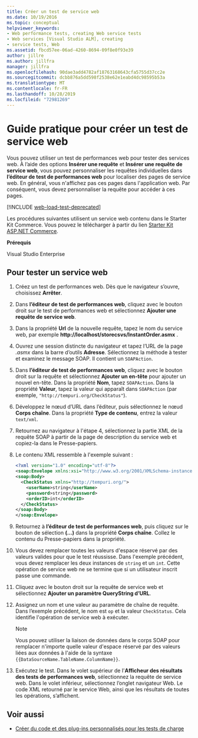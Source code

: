 ```yaml
---
title: Créer un test de service web
ms.date: 10/19/2016
ms.topic: conceptual
helpviewer_keywords:
- Web performance tests, creating Web service tests
- Web services [Visual Studio ALM], creating
- service tests, Web
ms.assetid: fbcd57ee-06ad-4260-8694-09f8e0f93e39
author: jillre
ms.author: jillfra
manager: jillfra
ms.openlocfilehash: 90dae3add4782af18763168643cfa5755d37cc2e
ms.sourcegitcommit: dcbb876a5dd598f2538e62e1eabd4dc98595b53a
ms.translationtype: MT
ms.contentlocale: fr-FR
ms.lasthandoff: 10/28/2019
ms.locfileid: "72981269"
---
```

# <a name="how-to-create-a-web-service-test"></a>Guide pratique pour créer un test de service web

Vous pouvez utiliser un test de performances web pour tester des services web. À l’aide des options **Insérer une requête** et **Insérer une requête de service web**, vous pouvez personnaliser les requêtes individuelles dans **l’éditeur de test de performances web** pour localiser des pages de service web. En général, vous n'affichez pas ces pages dans l'application web. Par conséquent, vous devez personnaliser la requête pour accéder à ces pages.

[!INCLUDE [web-load-test-deprecated](includes/web-load-test-deprecated.md)]

Les procédures suivantes utilisent un service web contenu dans le Starter Kit Commerce. Vous pouvez le télécharger à partir du lien [Starter Kit ASP.NET Commerce](https://sourceforge.net/projects/ppcsk/).

**Prérequis**

Visual Studio Enterprise

## <a name="to-test-a-web-service"></a>Pour tester un service web

1. Créez un test de performances web. Dès que le navigateur s’ouvre, choisissez **Arrêter**.

2. Dans **l’éditeur de test de performances web**, cliquez avec le bouton droit sur le test de performances web et sélectionnez **Ajouter une requête de service web**.

3. Dans la propriété **Url** de la nouvelle requête, tapez le nom du service web, par exemple **http://localhost/storecsvs/InstantOrder.asmx** .

4. Ouvrez une session distincte du navigateur et tapez l’URL de la page *.asmx* dans la barre d’outils **Adresse**. Sélectionnez la méthode à tester et examinez le message SOAP. Il contient un `SOAPAction`.

5. Dans **l’éditeur de test de performances web**, cliquez avec le bouton droit sur la requête et sélectionnez **Ajouter un en-tête** pour ajouter un nouvel en-tête. Dans la propriété **Nom**, tapez `SOAPAction`. Dans la propriété **Valeur**, tapez la valeur qui apparaît dans `SOAPAction` (par exemple, `"http://tempuri.org/CheckStatus"`).

6. Développez le nœud d’URL dans l’éditeur, puis sélectionnez le nœud **Corps chaîne**. Dans la propriété **Type de contenu**, entrez la valeur `text/xml`.

7. Retournez au navigateur à l'étape 4, sélectionnez la partie XML de la requête SOAP à partir de la page de description du service web et copiez-la dans le Presse-papiers.

8. Le contenu XML ressemble à l'exemple suivant :

     ```xml
     <?xml version="1.0" encoding="utf-8"?>
     <soap:Envelope xmlns:xsi="http://www.w3.org/2001/XMLSchema-instance" xmlns:xsd="http://www.w3.org/2001/XMLSchema" xmlns:soap="http://schemas.xmlsoap.org/soap/envelope/">
     <soap:Body>
       <CheckStatus xmlns="http://tempuri.org/">
         <userName>string</userName>
         <password>string</password>
         <orderID>int</orderID>
       </CheckStatus>
     </soap:Body>
     </soap:Envelope>
     ```

9. Retournez à **l’éditeur de test de performances web**, puis cliquez sur le bouton de sélection **(…)** dans la propriété **Corps chaîne**. Collez le contenu du Presse-papiers dans la propriété.

10. Vous devez remplacer toutes les valeurs d'espace réservé par des valeurs valides pour que le test réussisse. Dans l'exemple précédent, vous devez remplacer les deux instances de `string` et un `int`. Cette opération de service web ne se termine que si un utilisateur inscrit passe une commande.

11. Cliquez avec le bouton droit sur la requête de service web et sélectionnez **Ajouter un paramètre QueryString d’URL**.

12. Assignez un nom et une valeur au paramètre de chaîne de requête. Dans l’exemple précédent, le nom est `op` et la valeur `CheckStatus`. Cela identifie l'opération de service web à exécuter.

    > [!NOTE]
    > Vous pouvez utiliser la liaison de données dans le corps SOAP pour remplacer n'importe quelle valeur d'espace réservé par des valeurs liées aux données à l'aide de la syntaxe `{{DataSourceName.TableName.ColumnName}}`.

13. Exécutez le test. Dans le volet supérieur de l'**Afficheur des résultats des tests de performances web**, sélectionnez la requête de service web. Dans le volet inférieur, sélectionnez l’onglet navigateur Web. Le code XML retourné par le service Web, ainsi que les résultats de toutes les opérations, s’affichent.

## <a name="see-also"></a>Voir aussi

- [Créer du code et des plug-ins personnalisés pour les tests de charge](../test/create-custom-code-and-plug-ins-for-load-tests.md)
